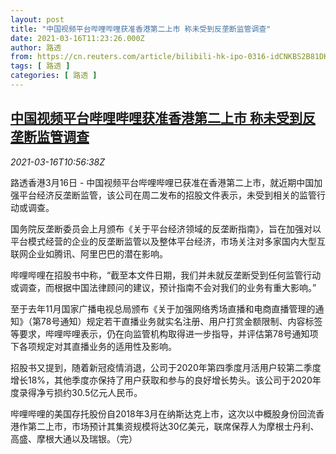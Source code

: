 ```yaml
---
layout: post
title: "中国视频平台哔哩哔哩获准香港第二上市 称未受到反垄断监管调查"
date: 2021-03-16T11:23:26.000Z
author: 路透
from: https://cn.reuters.com/article/bilibili-hk-ipo-0316-idCNKBS2B81DK
tags: [ 路透 ]
categories: [ 路透 ]
---
```

<!--1615893806000-->
[中国视频平台哔哩哔哩获准香港第二上市 称未受到反垄断监管调查](https://cn.reuters.com/article/bilibili-hk-ipo-0316-idCNKBS2B81DK)
------

<div>
<div><i>2021-03-16T10:56:38Z</i></div><p>路透香港3月16日 - 中国视频平台哔哩哔哩已获准在香港第二上市，就近期中国加强平台经济反垄断监管，该公司在周二发布的招股文件表示，未受到相关的监管行动或调查。</p><p>国务院反垄断委员会上月颁布《关于平台经济领域的反垄断指南》，旨在加强对以平台模式经营的企业的反垄断监管以及整体平台经济，市场关注对多家国内大型互联网企业如腾讯、阿里巴巴的潜在影响。</p><p>哔哩哔哩在招股书中称，“截至本文件日期，我们并未就反垄断受到任何监管行动或调查，而根据中国法律顾问的建议，预计指南不会对我们的业务有重大影响。”</p><p>至于去年11月国家广播电视总局颁布《关于加强网络秀场直播和电商直播管理的通知》（第78号通知）规定若干直播业务就实名注册、用户打赏金额限制、内容标签等要求，哔哩哔哩表示，仍在向监管机构取得进一步指导，并评估第78号通知项下各项规定对其直播业务的适用性及影响。</p><p>招股书又提到，随着新冠疫情消退，公司于2020年第四季度月活用户较第二季度增长18%，其他季度亦保持了用户获取和参与的良好增长势头。该公司于2020年度录得净亏损约30.5亿元人民币。</p><p>哔哩哔哩的美国存托股份自2018年3月在纳斯达克上市，这次以中概股身份回流香港作第二上市，市场预计其集资规模将达30亿美元，联席保荐人为摩根士丹利、高盛、摩根大通以及瑞银。（完）</p>
</div>
